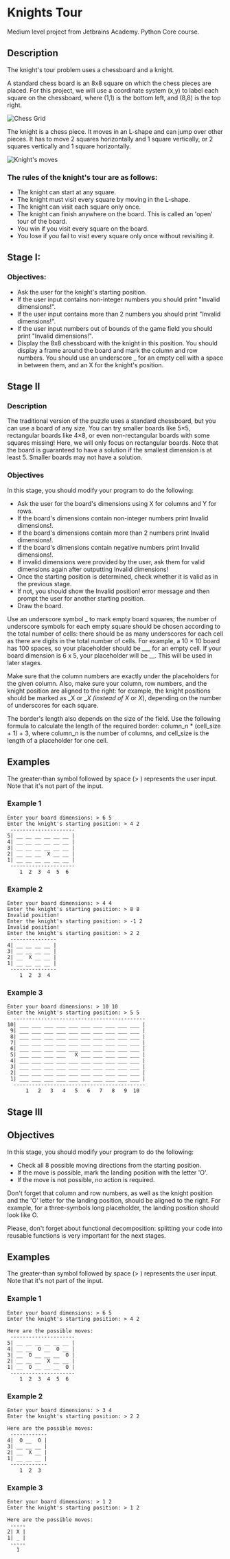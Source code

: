 # Knights Tour

Medium level project from Jetbrains Academy. Python Core course. 

## Description

The knight's tour problem uses a chessboard and a knight.

A standard chess board is an 8x8 square on which the chess pieces are placed. For this project, 
we will use a coordinate system (x,y) to label each square on the chessboard, where (1,1) is the 
bottom left, and (8,8) is the top right.

![Chess Grid](https://github.com/aasmc/KnightsTour/blob/master/art/grid.png?raw=true)

The knight is a chess piece. It moves in an L-shape and can jump over other pieces. It has to 
move 2 squares horizontally and 1 square vertically, or 2 squares vertically and 1 square horizontally.

![Knight's moves](https://github.com/aasmc/KnightsTour/blob/master/art/knightmove.png?raw=true)

### The rules of the knight's tour are as follows:

- The knight can start at any square.
- The knight must visit every square by moving in the L-shape.
- The knight can visit each square only once.
- The knight can finish anywhere on the board. This is called an 'open' tour of the board.
- You win if you visit every square on the board.
- You lose if you fail to visit every square only once without revisiting it.

## Stage I:
### Objectives:

- Ask the user for the knight's starting position.
- If the user input contains non-integer numbers you should print "Invalid dimensions!".
- If the user input contains more than 2 numbers you should print "Invalid dimensions!".
- If the user input numbers out of bounds of the game field you should print "Invalid dimensions!".
- Display the 8x8 chessboard with the knight in this position. You should display a frame around the board and mark the column and row numbers. You should use an underscore _ for an empty cell with a space in between them, and an X for the knight's position.

## Stage II

### Description

The traditional version of the puzzle uses a standard chessboard, but you can use a board of any size.
You can try smaller boards like 5×5, rectangular boards like 4×8, or even non-rectangular boards with some squares 
missing! Here, we will only focus on rectangular boards. Note that the board is guaranteed to have a solution if the 
smallest dimension is at least 5. Smaller boards may not have a solution.

### Objectives

In this stage, you should modify your program to do the following:

- Ask the user for the board's dimensions using X for columns and Y for rows.
- If the board's dimensions contain non-integer numbers print Invalid dimensions!.
- If the board's dimensions contain more than 2 numbers print Invalid dimensions!.
- If the board's dimensions contain negative numbers print Invalid dimensions!.
- If invalid dimensions were provided by the user, ask them for valid dimensions again after outputting Invalid dimensions!
- Once the starting position is determined, check whether it is valid as in the previous stage.
- If not, you should show the Invalid position! error message and then prompt the user for another starting position.
- Draw the board.

Use an underscore symbol _ to mark empty board squares; the number of underscore symbols for each empty square should 
be chosen according to the total number of cells: there should be as many underscores for each cell as there are digits 
in the total number of cells. For example, a 10 × 10 board has 100 spaces, so your placeholder should be ___ for an 
empty cell. If your board dimension is 6 x 5, your placeholder will be __. This will be used in later stages.

Make sure that the column numbers are exactly under the placeholders for the given column. Also, make sure your column, 
row numbers, and the knight position are aligned to the right: for example, the knight positions should be marked 
as _X or __X (instead of X_ or _X_), depending on the number of underscores for each square.

The border's length also depends on the size of the field. Use the following formula to calculate the length of the 
required border: column_n * (cell_size + 1) + 3, where column_n is the number of columns, and cell_size is the length 
of a placeholder for one cell.

## Examples

The greater-than symbol followed by space (> ) represents the user input. Note that it's not part of the input.

### Example 1
```text
Enter your board dimensions: > 6 5
Enter the knight's starting position: > 4 2
 ---------------------
5| __ __ __ __ __ __ |
4| __ __ __ __ __ __ |
3| __ __ __ __ __ __ |
2| __ __ __  X __ __ |
1| __ __ __ __ __ __ |
 ---------------------
    1  2  3  4  5  6
```

### Example 2
```text
Enter your board dimensions: > 4 4
Enter the knight's starting position: > 8 8
Invalid position!
Enter the knight's starting position: > -1 2
Invalid position!
Enter the knight's starting position: > 2 2
 ---------------
4| __ __ __ __ |
3| __ __ __ __ |
2| __  X __ __ |
1| __ __ __ __ |
 ---------------
    1  2  3  4
```

### Example 3
```text
Enter your board dimensions: > 10 10
Enter the knight's starting position: > 5 5
  -------------------------------------------
10| ___ ___ ___ ___ ___ ___ ___ ___ ___ ___ |
 9| ___ ___ ___ ___ ___ ___ ___ ___ ___ ___ |
 8| ___ ___ ___ ___ ___ ___ ___ ___ ___ ___ |
 7| ___ ___ ___ ___ ___ ___ ___ ___ ___ ___ |
 6| ___ ___ ___ ___ ___ ___ ___ ___ ___ ___ |
 5| ___ ___ ___ ___   X ___ ___ ___ ___ ___ |
 4| ___ ___ ___ ___ ___ ___ ___ ___ ___ ___ |
 3| ___ ___ ___ ___ ___ ___ ___ ___ ___ ___ |
 2| ___ ___ ___ ___ ___ ___ ___ ___ ___ ___ |
 1| ___ ___ ___ ___ ___ ___ ___ ___ ___ ___ |
  -------------------------------------------
      1   2   3   4   5   6   7   8   9  10
```

## Stage III
## Objectives
In this stage, you should modify your program to do the following:

- Check all 8 possible moving directions from the starting position.
- If the move is possible, mark the landing position with the letter 'O'.
- If the move is not possible, no action is required.

Don't forget that column and row numbers, as well as the knight position and 
the 'O' letter for the landing position, should be aligned to the right. For 
example, for a three-symbols long placeholder, the landing position should look 
like O.

Please, don't forget about functional decomposition: splitting your code into 
reusable functions is very important for the next stages.

## Examples
The greater-than symbol followed by space (> ) represents the user input. Note 
that it's not part of the input.

### Example 1
```text
Enter your board dimensions: > 6 5
Enter the knight's starting position: > 4 2

Here are the possible moves:
 ---------------------
5| __ __ __ __ __ __ |
4| __ __  O __  O __ |
3| __  O __ __ __  O |
2| __ __ __  X __ __ |
1| __  O __ __ __  O |
 ---------------------
    1  2  3  4  5  6
```

### Example 2
```text
Enter your board dimensions: > 3 4
Enter the knight's starting position: > 2 2

Here are the possible moves:
 ------------
4|  O __  O |
3| __ __ __ |
2| __  X __ |
1| __ __ __ |
 ------------
    1  2  3
```

### Example 3
```text
Enter your board dimensions: > 1 2
Enter the knight's starting position: > 1 2

Here are the possible moves:
 -----
2| X |
1| _ |
 -----
   1
```